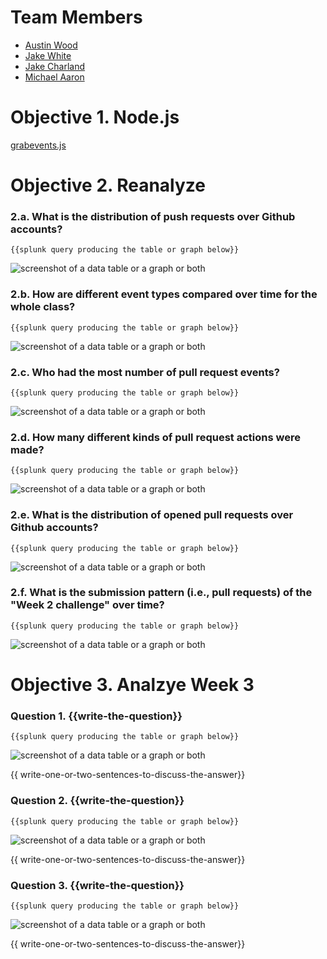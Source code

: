 # Team Members

* [Austin Wood](github.com/indiesquidge)
* [Jake White](github.com/jakewhite8)
* [Jake Charland](github.com/jakecharland)
* [Michael Aaron](github.com/develra)

# Objective 1. Node.js

[grabevents.js](grabevents.js)

# Objective 2. Reanalyze

### 2.a. What is the distribution of push requests over Github accounts?
```
{{splunk query producing the table or graph below}}
```
![screenshot of a data table or a graph or both](image.png?raw=true)

### 2.b. How are different event types compared over time for the whole class?
```
{{splunk query producing the table or graph below}}
```
![screenshot of a data table or a graph or both](image.png?raw=true)

### 2.c. Who had the most number of pull request events?
```
{{splunk query producing the table or graph below}}
```
![screenshot of a data table or a graph or both](image.png?raw=true)

### 2.d. How many different kinds of pull request actions were made?
```
{{splunk query producing the table or graph below}}
```
![screenshot of a data table or a graph or both](image.png?raw=true)

### 2.e. What is the distribution of opened pull requests over Github accounts?
```
{{splunk query producing the table or graph below}}
```
![screenshot of a data table or a graph or both](image.png?raw=true)

### 2.f. What is the submission pattern (i.e., pull requests) of the "Week 2 challenge" over time?
```
{{splunk query producing the table or graph below}}
```
![screenshot of a data table or a graph or both](image.png?raw=true)


# Objective 3. Analzye Week 3

### Question 1. {{write-the-question}}
```
{{splunk query producing the table or graph below}}
```
![screenshot of a data table or a graph or both](image.png?raw=true)

{{ write-one-or-two-sentences-to-discuss-the-answer}}

### Question 2. {{write-the-question}}
```
{{splunk query producing the table or graph below}}
```
![screenshot of a data table or a graph or both](image.png?raw=true)

{{ write-one-or-two-sentences-to-discuss-the-answer}}

### Question 3. {{write-the-question}}
```
{{splunk query producing the table or graph below}}
```
![screenshot of a data table or a graph or both](image.png?raw=true)

{{ write-one-or-two-sentences-to-discuss-the-answer}}
